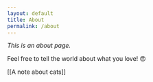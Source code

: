```yaml
---
layout: default
title: About
permalink: /about
---
```


*This is an about page.*

Feel free to tell the world about what you love! 😍

[[A note about cats]]